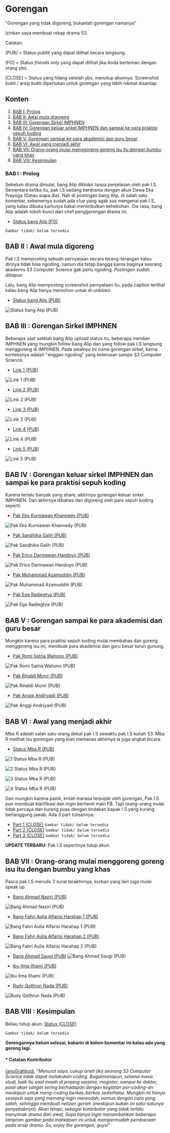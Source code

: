 # Gorengan

"Gorengan yang tidak digoreng, bukanlah gorengan namanya"

Izinkan saya membuat rekap drama S3.

Catatan:

[PUB] = Status publik yang dapat dilihat secara langsung.

[FO] = Status _friends only_ yang dapat dilihat jika Anda berteman dengan orang ybs.

[CLOSE] = Status yang hilang setelah ybs. menutup akunnya. Screenshot bukti / arsip bukti diperlukan untuk gorengan yang lebih nikmat disantap.

## Konten

1. [BAB I: Prolog](#bab-i--prolog)
2. [BAB II: Awal mula digoreng](#bab-ii--awal-mula-digoreng)
3. [BAB III: Gorengan Sirkel IMPHNEN](#bab-iii--gorengan-sirkel-imphnen)
4. [BAB IV: Gorengan keluar sirkel IMPHNEN dan sampai ke para praktisi sepuh koding](#bab-iv--gorengan-keluar-sirkel-imphnen-dan-sampai-ke-para-praktisi-sepuh-koding)
5. [BAB V: Gorengan sampai ke para akademisi dan guru besar](#bab-v--gorengan-sampai-ke-para-akademisi-dan-guru-besar)
6. [BAB VI: Awal yang menjadi akhir](#bab-vi--awal-yang-menjadi-akhir)
7. [BAB VII: Orang-orang mulai menggoreng goreng isu itu dengan bumbu yang khas](#bab-vii--orang-orang-mulai-menggoreng-goreng-isu-itu-dengan-bumbu-yang-khas)
8. [BAB VIII: Kesimpulan](#bab-viii--kesimpulan)

### BAB I : Prolog

Sebelum drama dimulai, bang Alip diblokir tanpa penjelasan oleh pak I.S. Sementara ketika itu, pak I.S sedang berdrama dengan akun Dewa Eka Prayoga (Gatau siapa dia). Nah di postingan bang Alip, di salah satu komentar, sebenernya sudah ada clue yang agak sus mengenai pak I.S, yang kalau dibuka kartunya bakal menimbulkan kehebohan. Gw rasa, bang Alip adalah tokoh kunci dari chef penggorengan drama ini.

- [Status bang Alip (FO)](https://www.facebook.com/muhammadalif.ramadhan.37/posts/1874064149683193)

`Gambar tidak/ belum tersedia`

## BAB II : Awal mula digoreng

Pak I.S memposting sebuah pernyataan secara terang-terangan kalau dirinya tidak bisa ngoding, namun dia tetap bangga karna baginya seorang akademis S3 Computer Science gak perlu ngoding.
*Postingan sudah dihapus*

Lalu, bang Alip memposting screenshot pernyataan itu, pada caption terlihat kalau bang Alip hanya memohon untuk di-unblokir.

- [Status bang Alip (PUB)](https://www.facebook.com/muhammadalif.ramadhan.37/posts/1880454602377481)

![Status bang Alip (PUB)](Lampiran-Arsip/BAB-2/Status%20bang%20Alip%20(PUB).png)

## BAB III : Gorengan Sirkel IMPHNEN

Beberapa saat setelah bang Alip upload status itu, beberapa member IMPHNEN yang mungkin follow bang Alip dan yang follow pak I.S langsung menggoreng di IMPHNEN. Pada awalnya ini cuma gorengan sirkel, karna konteksnya adalah "enggan ngoding" yang keterusan sampe S3 Computer Science.

- [Link 1 (PUB)](https://www.facebook.com/groups/programmerhandal/permalink/1113874429835739/)

![Link 1 (PUB)](Lampiran-Arsip/BAB-3/Link%201%20(PUB).png)

- [Link 2 (PUB)](https://www.facebook.com/groups/programmerhandal/permalink/1113872469835935/)

![Link 2 (PUB)](Lampiran-Arsip/BAB-3/Link%202%20(PUB).png)

- [Link 3 (PUB)](https://www.facebook.com/groups/programmerhandal/permalink/1114269093129606/)

![Link 3 (PUB)](Lampiran-Arsip/BAB-3/Link%203%20(PUB).png)

- [Link 4 (PUB)](https://www.facebook.com/groups/programmerhandal/permalink/1114557746434074/)

![Link 4 (PUB)](Lampiran-Arsip/BAB-3/Link%204%20(PUB).png)

- [Link 5 (PUB)](https://www.facebook.com/groups/programmerhandal/permalink/1113878483168667/)

![Link 5 (PUB)](Lampiran-Arsip/BAB-3/Link%205%20(PUB).png)

## BAB IV : Gorengan keluar sirkel IMPHNEN dan sampai ke para praktisi sepuh koding

Karena terlalu banyak yang share, akhirnya gorengan keluar sirkel IMPHNEN. Dan akhirnya dibahas dan digoreng oleh para sepuh koding seperti:

- [Pak Eko Kurniawan Khannedy (PUB)](https://www.facebook.com/khannedy/posts/10230886121114038)

![Pak Eko Kurniawan Khannedy (PUB)](Lampiran-Arsip/BAB-4/Pak%20Eko%20Kurniawan%20Khannedy%20(PUB).png)

- [Pak Sandhika Galih (PUB)](https://www.facebook.com/reel/3697512123897044)

![Pak Sandhika Galih (PUB)](Lampiran-Arsip/BAB-4/Pak%20Sandhika%20Galih%20(PUB).png)

- [Pak Erico Darmawan Handoyo (PUB)](https://www.facebook.com/erico.darmawan.h/posts/10231236276108306)

![Pak Erico Darmawan Handoyo (PUB)](Lampiran-Arsip/BAB-4/Pak%20Erico%20Darmawan%20Handoyo%20(PUB).png)

- [Pak Muhammad Azamuddin (PUB)](https://www.facebook.com/script.holic/posts/7738703162889536)

![Pak Muhammad Azamuddin (PUB)](Lampiran-Arsip/BAB-4/Pak%20Muhammad%20Azamuddin%20(PUB).png)

- [Pak Ega Radiegtya (PUB)](https://www.facebook.com/ega.radiegtya/posts/10226429400422950)

![Pak Ega Radiegtya (PUB)](Lampiran-Arsip/BAB-4/Pak%20Ega%20Radiegtya%20(PUB).png)

## BAB V : Gorengan sampai ke para akademisi dan guru besar

Mungkin karena para praktisi sepuh koding mulai membahas dan goreng menggoreng isu ini, membuat para akademisi dan guru besar turun gunung.

- [Pak Romi Satria Wahono (PUB)](https://www.facebook.com/romisatriawahono/posts/10229127437262861)

![Pak Romi Satria Wahono (PUB)](Lampiran-Arsip/BAB-5/Pak%20Romi%20Satria%20Wahono%20(PUB).png)

- [Pak Rinaldi Munir (PUB)](https://www.facebook.com/rinaldi.munir/posts/8020630298004925)

![Pak Rinaldi Munir (PUB)](Lampiran-Arsip/BAB-5/Pak%20Rinaldi%20Munir%20(PUB).png)

- [Pak Anggi Andriyadi (PUB)](https://www.facebook.com/anggi.andriyadi/posts/10228765463594687)

![Pak Anggi Andriyadi (PUB)](Lampiran-Arsip/BAB-5/Pak%20Anggi%20Andriyadi%20(PUB).png)

## BAB VI : Awal yang menjadi akhir

Mba R adalah salah satu orang dekat pak I.S sewaktu pak I.S kuliah S3. Mba R melihat isu gorengan yang kian memanas akhirnya ia juga angkat bicara.

- [Status Mba R (PUB)](https://www.facebook.com/bibliobookstore/posts/3638480436390737)

![1 Status Mba R (PUB)](Lampiran-Arsip/BAB-6/1%20Status%20Mba%20R%20(PUB).png)

![2 Status Mba R (PUB)](Lampiran-Arsip/BAB-6/2%20Status%20Mba%20R%20(PUB).png)

![3 Status Mba R (PUB)](Lampiran-Arsip/BAB-6/3%20Status%20Mba%20R%20(PUB).png)

![4 Status Mba R (PUB)](Lampiran-Arsip/BAB-6/4%20Status%20Mba%20R%20(PUB).png)

Dan mungkin karena panik, entah merasa terpojok oleh gorengan, Pak I.S pun membuat klarifikasi dan ingin berhenti main FB. Tapi orang-orang mulai tidak percaya dan kurang puas dengan tindakan bapak I.S yang kurang bertanggung jawab. Ada 3 part tulisannya:

- [Part 1 (CLOSE)](https://www.facebook.com/Irwansight1/posts/1636196010468479)
`Gambar tidak/ belum tersedia`
- [Part 2 (CLOSE)](https://www.facebook.com/Irwansight1/posts/1636196147135132)
`Gambar tidak/ belum tersedia`
- [Part 3 (CLOSE)](https://www.facebook.com/Irwansight1/posts/1636196803801733)
`Gambar tidak/ belum tersedia`

**UPDATE TERBARU:** Pak I.S sepertinya tutup akun.

## BAB VII : Orang-orang mulai menggoreng goreng isu itu dengan bumbu yang khas

Pasca pak I.S menulis 3 surat terakhirnya, korban yang lain juga mulai speak up.

- [Bang Ahmad Naziri (PUB)](https://www.facebook.com/share/p/cA8jCkDzQ2HVTott/?mibextid=oFDknk)

![Bang Ahmad Naziri (PUB)](Lampiran-Arsip/BAB-7/Bang%20Ahmad%20Naziri%20(PUB).png)

- [Bang Fahri Aulia Alfarisi Harahap 1 (PUB)](https://www.facebook.com/fahriauliaalfarisi.harahap/posts/7297437470382529)

![Bang Fahri Aulia Alfarisi Harahap 1 (PUB)](Lampiran-Arsip/BAB-7/Bang%20Fahri%20Aulia%20Alfarisi%20Harahap%201%20(PUB).png)

- [Bang Fahri Aulia Alfarisi Harahap 2 (PUB)](https://www.facebook.com/fahriauliaalfarisi.harahap/posts/7299251130201163)

![Bang Fahri Aulia Alfarisi Harahap 2 (PUB)](Lampiran-Arsip/BAB-7/Bang%20Fahri%20Aulia%20Alfarisi%20Harahap%202%20(PUB).png)

- [Bang Ahmad Saugi (PUB)](https://www.facebook.com/ahmadsaugi.gis/posts/7382616251864125)
![Bang Ahmad Saugi (PUB)](Lampiran-Arsip/BAB-7/Bang%20Ahmad%20Saugi%20(PUB).png)

- [Ibu Ilma Ilhami (PUB)](https://www.facebook.com/ilma.ilhami/posts/pfbid0WSRgaivhkWFNB3swbejVwvYLHVVqn3iuk4noeTK6NfdoeDT4cv82hXbJm5uLgMn8l)

![Ibu Ilma Ilhami (PUB)](Lampiran-Arsip/BAB-7/Ibu%20Ilma%20Ilhami%20(PUB).png)

- [Rudy Qothrun Nada (PUB)](https://www.facebook.com/rudy.Qothrun/posts/pfbid02G3d6xJqHs3vKq5YEAYyHQVQ9WJRLSJvEfLZX3q6YDwqhW2wLmjgdXVzTR53wbctSl)

![Rudy Qothrun Nada (PUB)](Lampiran-Arsip/BAB-7/Rudy%20Qothrun%20Nada%20(PUB).png)

## BAB VIII : Kesimpulan

Beliau tutup akun.
[Status (CLOSE)](https://www.facebook.com/fzn0x/posts/pfbid02Js7P1hfudY2HaJgTDT4USLJQxKJXvaQ5NDu3VF9XiYqzcJa317ZsJtyCuvFKNjKzl)

`Gambar tidak/ belum tersedia`

**Gorengannya belum selesai, kabarin di kolom komentar ini kalau ada yang goreng lagi.**

#### * Catatan Kontributor

[/anuGrahbodi](https://www.facebook.com/muhammadalif.ramadhan.37/posts/1874064149683193), "_Menurut saya, cukup aneh jika seorang S3 Computer Science tidak dapat melakukan coding. Bagaimanapun, selama masa studi, baik itu saat masih di jenjang sarjana, magister, sampai ke doktor, pasti akan sangat sering berhadapan dengan kegiatan per-coding-an meskipun untuk meng-coding berkas-berkas sederhana. Mungkin ini hanya sesepuh saja yang memang ingin merendah, namun dengan cara yang salah, sehingga membuat netizen geram (meskipun bukan ini satu-satunya penyebabnya). Akan tetapi, sebagai kontributor yang tidak terlalu menyimak drama dari awal, Saya hanya ingin menambahkan beberapa lampiran gambar pada markdown ini untuk mempermudah pembacaan pada arsip drama. So, enjoy the gorengan, guys!_"
